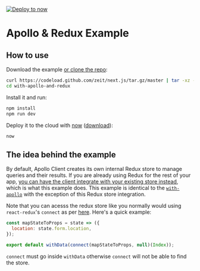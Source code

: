 [![Deploy to now](https://deploy.now.sh/static/button.svg)](https://deploy.now.sh/?repo=https://github.com/zeit/next.js/tree/master/examples/with-apollo-and-redux)
# Apollo & Redux Example

## How to use

Download the example [or clone the repo](https://github.com/zeit/next.js):

```bash
curl https://codeload.github.com/zeit/next.js/tar.gz/master | tar -xz --strip=2 next.js-master/examples/with-apollo-and-redux
cd with-apollo-and-redux
```

Install it and run:

```bash
npm install
npm run dev
```

Deploy it to the cloud with [now](https://zeit.co/now) ([download](https://zeit.co/download)):

```bash
now
```

## The idea behind the example
By default, Apollo Client creates its own internal Redux store to manage queries and their results. If you are already using Redux for the rest of your app, [you can have the client integrate with your existing store instead](http://dev.apollodata.com/react/redux.html), which is what this example does. This example is identical to the [`with-apollo`](https://github.com/zeit/next.js/tree/master/examples/with-apollo) with the exception of this Redux store integration. 

Note that you can acesss the redux store like you normally would using `react-redux`'s `connect` as per [here](http://dev.apollodata.com/react/redux.html#using-connect). Here's a quick example:

```js
const mapStateToProps = state => ({
  location: state.form.location,
});

export default withData(connect(mapStateToProps, null)(Index));
```

`connect` must go inside `withData` otherwise `connect` will not be able to find the store. 

